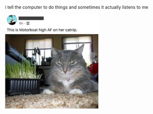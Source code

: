 i tell the computer to do things and sometimes it actually listens to me
<!--START_SECTION:update_image-->
<img src=https://raw.githubusercontent.com/sneakykestrel/sneakykestrel/main/.github/images/motorboat.jpg height="" width="300" align=left alt=kitty />
<!--END_SECTION:update_image-->

